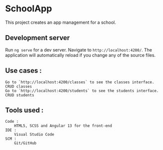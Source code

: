 # SchoolApp
This project creates an app management for a school.

## Development server

Run `ng serve` for a dev server. Navigate to `http://localhost:4200/`. The application will automatically reload if you change any of the source files.



## Use cases :
    Go to `http://localhost:4200/classes` to see the classes interface. CRUD classes
    Go to `http://localhost:4200/students` to see the students interface. CRUD students

## Tools used :
    Code :
        HTML5, SCSS and Angular 13 for the front-end
    IDE :
        Visual Studio Code
    SCM :
        Git/GitHub
